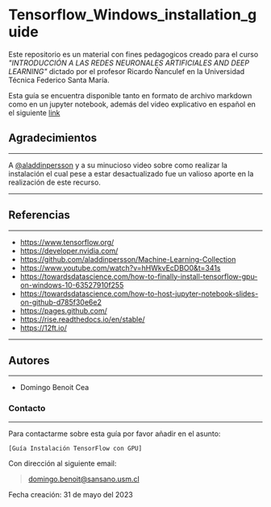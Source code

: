 # Tensorflow_Windows_installation_guide

Este repositorio es un material con fines pedagogicos creado para el curso *"INTRODUCCIÓN A LAS REDES NEURONALES ARTIFICIALES AND DEEP LEARNING"* dictado por el profesor Ricardo Ñanculef en la Universidad Técnica Federico Santa María.

Esta guía se encuentra disponible tanto en formato de archivo markdown como en un jupyter notebook, además del video explicativo en español en el siguiente [link]()


## Agradecimientos

----

A [@aladdinpersson](https://github.com/aladdinpersson) y a su minucioso video sobre como realizar la instalación el cual pese a estar desactualizado fue un valioso aporte en la realización de este recurso.

----

## Referencias

----

* <https://www.tensorflow.org/>
* <https://developer.nvidia.com/>
* <https://github.com/aladdinpersson/Machine-Learning-Collection>
* <https://www.youtube.com/watch?v=hHWkvEcDBO0&t=341s>
* <https://towardsdatascience.com/how-to-finally-install-tensorflow-gpu-on-windows-10-63527910f255>
* <https://towardsdatascience.com/how-to-host-jupyter-notebook-slides-on-github-d785f30e6e2>
* <https://pages.github.com/>
* <https://rise.readthedocs.io/en/stable/>
* <https://12ft.io/>

----

## Autores

----

* Domingo Benoit Cea

### Contacto

----
Para contactarme sobre esta guía por favor añadir en el asunto:

`[Guía Instalación TensorFlow con GPU]`

Con dirección al siguiente email:

> <domingo.benoit@sansano.usm.cl>

Fecha creación: 31 de mayo del 2023
